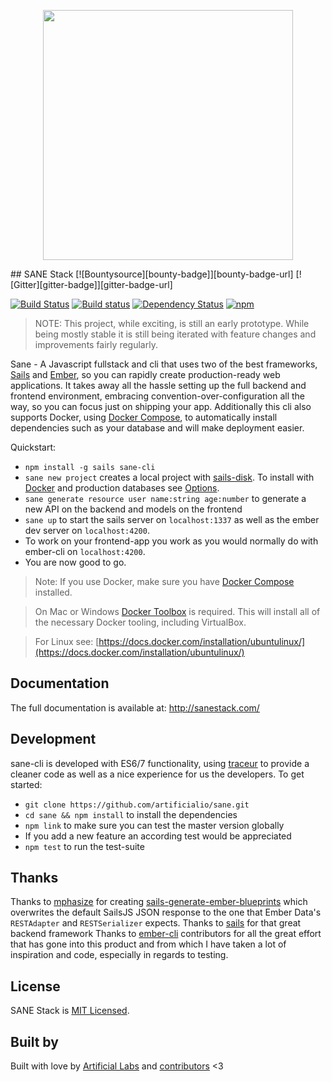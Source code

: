 <p align="center">
  <img src="https://camo.githubusercontent.com/b8ecf54b15f51c7c992d6fce003b661c96d8acec/68747470733a2f2f63646e2e7261776769742e636f6d2f6172746966696369616c696f2f73616e652f67682d70616765732f5f696e636c756465732f73616e652d6c6f676f2e737667" width="400"/>
</p>
## SANE Stack [![Bountysource][bounty-badge]][bounty-badge-url] [![Gitter][gitter-badge]][gitter-badge-url]

[![Build Status][travis-badge]][travis-badge-url] [![Build status][appveyor-badge]][appveyor-badge-url]  [![Dependency Status][david-badge]][david-badge-url] [![npm][npm-badge]][npm-badge-url]

> NOTE: This project, while exciting, is still an early prototype. While being mostly stable it is still being iterated with feature changes and improvements fairly regularly.

Sane - A Javascript fullstack and cli that uses two of the best frameworks, [Sails](http://sailsjs.org/) and [Ember](http://emberjs.com/), so you can rapidly create production-ready web applications. It takes away all the hassle setting up the full backend and frontend environment, embracing convention-over-configuration all the way, so you can focus just on shipping your app. Additionally this cli also supports Docker, using [Docker Compose](https://docs.docker.com/compose/), to automatically install dependencies such as your database and will make deployment easier.

Quickstart:
* `npm install -g sails sane-cli`
* `sane new project` creates a local project with [sails-disk](https://github.com/balderdashy/sails-disk). To install with [Docker](https://www.docker.com/) and production databases see [Options](http://sanestack.com/#sane-stack-options).
* `sane generate resource user name:string age:number` to generate a new API on the backend and models on the frontend
* `sane up` to start the sails server on `localhost:1337` as well as the ember dev server on `localhost:4200`.
* To work on your frontend-app you work as you would normally do with ember-cli on `localhost:4200`.
* You are now good to go.

> Note: If you use Docker, make sure you have [Docker Compose](http://docs.docker.com/compose/) installed.

>On Mac or Windows [Docker Toolbox](https://docs.docker.com/mac/step_one/) is required. This will install all of the necessary Docker tooling, including VirtualBox.

> For Linux see: [https://docs.docker.com/installation/ubuntulinux/](https://docs.docker.com/installation/ubuntulinux/)

## Documentation

The full documentation is available at: http://sanestack.com/

## Development

sane-cli is developed with ES6/7 functionality, using [traceur](https://github.com/google/traceur-compiler) to provide a cleaner code as well as a nice experience for us the developers.
To get started:
* `git clone https://github.com/artificialio/sane.git`
* `cd sane && npm install` to install the dependencies
* `npm link` to make sure you can test the master version globally
* If you add a new feature an according test would be appreciated
* `npm test` to run the test-suite

## Thanks
Thanks to [mphasize](https://github.com/mphasize) for creating [sails-generate-ember-blueprints](https://github.com/mphasize/sails-generate-ember-blueprints) which overwrites the default SailsJS JSON response to the one that Ember Data's `RESTAdapter` and `RESTSerializer` expects.
Thanks to [sails](https://github.com/balderdashy/sails) for that great backend framework
Thanks to [ember-cli](https://github.com/stefanpenner/ember-cli) contributors for all the great effort that has gone into this product and from which I have taken a lot of inspiration and code, especially in regards to testing.

## License
SANE Stack is [MIT Licensed](https://github.com/artificialio/sails-ember-starter-kit/blob/master/LICENSE.md).

## Built by

[gitter-badge]: https://badges.gitter.im/Join+Chat.svg
[gitter-badge-url]: https://gitter.im/artificialio/sane?utm_source=badge&utm_medium=badge&utm_campaign=pr-badge&utm_content=badge
[travis-badge]: https://travis-ci.org/artificialio/sane.svg?branch=master
[travis-badge-url]: https://travis-ci.org/artificialio/sane
[david-badge]: https://img.shields.io/david/artificialio/sane.svg?style=flat
[david-badge-url]: https://david-dm.org/artificialio/sane
[appveyor-badge]: https://ci.appveyor.com/api/projects/status/oku88ae3kxddbw14/branch/master?svg=true
[appveyor-badge-url]: https://ci.appveyor.com/project/Globegitter/sane/branch/master
[npm-badge]: https://img.shields.io/npm/v/sane-cli.svg
[npm-badge-url]: https://www.npmjs.com/package/sane-cli
[bounty-badge]: https://www.bountysource.com/badge/team?team_id=58969&amp;style=bounties_received
[bounty-badge-url]: https://www.bountysource.com/teams/sane-stack?utm_source=Sane%20Stack&utm_medium=shield&utm_campaign=raised
[code-climate-badge]: https://codeclimate.com/github/artificialio/sane/badges/gpa.svg
[code-climate-badge-url]: https://codeclimate.com/github/artificialio/sane

Built with love by [Artificial Labs](http://artificial.io/) and [contributors](https://github.com/artificialio/sane/graphs/contributors) <3
